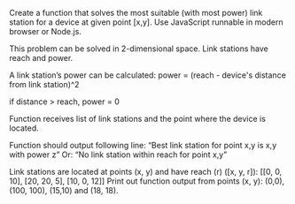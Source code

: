 Create a function that solves the most suitable (with most power) link
station for a device at given point [x,y]. Use JavaScript runnable in modern
browser or Node.js.

This problem can be solved in 2-dimensional space. Link stations have reach and
power.

A link station’s power can be calculated:
power = (reach - device's distance from link station)^2

if distance > reach, power = 0

Function receives list of link stations and the point where the device is
located.

Function should output following line:
“Best link station for point x,y is x,y with power z”
Or:
“No link station within reach for point x,y”

Link stations are located at points (x, y) and have reach (r) ([x, y, r]):
[[0, 0, 10],
[20, 20, 5],
[10, 0, 12]]
Print out function output from points (x, y): (0,0), (100, 100), (15,10) and (18, 18).